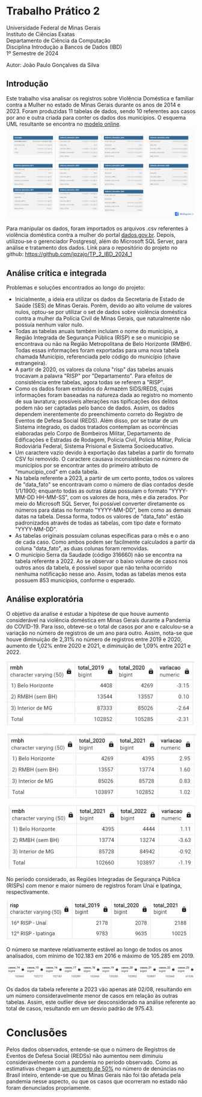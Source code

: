 # Trabalho Prático 2

Universidade Federal de Minas Gerais\
Instituto de Ciências Exatas\
Departamento de Ciência da Computação\
Disciplina Introdução a Bancos de Dados (IBD)\
1º Semestre de 2024

Autor: João Paulo Gonçalves da Silva

## Introdução

Este trabalho visa analisar os registros sobre Violência Doméstica e familiar contra a Mulher no estado de Minas Gerais durante os anos de 2014 e 2023. Foram produzidas 11 tabelas de dados, sendo 10 referentes aos casos por ano e outra criada para conter os dados dos municípios. O esquema UML resultante se encontra no [modelo online](https://dbdiagram.io/d/Violencia-Domestica-6678ce5e5a764b3c72357289).
![Esquema UML para as tabelas encontradas.](./images/violencia_domestica.png)

Para manipular os dados, foram importados os arquivos .csv referentes à violência doméstica contra a mulher do portal [dados.gov.br](https://dados.gov.br/dados/conjuntos-dados/violencia-contra-mulher). Depois, utilizou-se o gerenciador Postgresql, além do Microsoft SQL Server, para análise e tratamento dos dados.
Link para o repositório do projeto no github: https://github.com/jpzajo/TP_2_IBD_2024_1

## Análise crítica e integrada

Problemas e soluções encontrados ao longo do projeto:
- Inicialmente, a ideia era utilizar os dados da Secretaria de Estado de Saúde (SES) de Minas Gerais. Porém, devido ao alto volume de valores nulos, optou-se por utilizar o set de dados sobre violência doméstica contra a mulher da Polícia Civil de Minas Gerais, que naturalmente não possuía nenhum valor nulo.
- Todas as tabelas anuais também incluíam o nome do município, a Região Integrada de Segurança Pública (RISP) e se o município se encontrava ou não na Região Metropolitana de Belo Horizonte (RMBH). Todas essas informações foram exportadas para uma nova tabela chamada Município, referenciada pelo código do município (chave estrangeira).
- A partir de 2020, os valores da coluna "risp" das tabelas anuais trocavam a palavra "RISP" por "Departamento". Para efeitos de consistência entre tabelas, agora todas se referem a "RISP".
- Como os dados foram extraídos do Armazém SIDS/REDS, cujas informações foram baseadas na natureza dada ao registro no momento de sua lavratura; possíveis alterações nas tipificações dos delitos podem não ser captadas pelo banco de dados. Assim, os dados dependem inerentemente do preenchimento correto do Registro de Eventos de Defesa Social (REDS). Além disso, por se tratar de um Sistema integrado, os dados tratados contemplam as ocorrências elaboradas pelo Corpo de Bombeiros Militar, Departamento de Edificações e Estradas de Rodagem, Polícia Civil, Policia Militar, Polícia Rodoviária Federal, Sistema Prisional e Sistema Socioeducativo. 
- Um caractere vazio devido à exportação das tabelas a partir do formato CSV foi removido. O caractere causava inconsistências no número de municípios por se encontrar antes do primeiro atributo de "munucipio_cod" em cada tabela.
- Na tabela referente a 2023, a partir de um certo ponto, todos os valores de "data_fato" se encontravam como o número de dias contados desde 1/1/1900; enquanto todas as outras datas possuíam o formato "YYYY-MM-DD HH-MM-SS", com os valores de hora, mês e dia zerados. Por meio do Microsoft SQL Server, foi possível converter diretamente os números para datas no formato "YYYY-MM-DD", bem como as demais datas na tabela. Dessa forma, todos os valores de "data_fato" estão padronizados através de todas as tabelas, com tipo date e formato "YYYY-MM-DD".
- As tabelas originais possuíam colunas específicas para o mês e o ano de cada caso. Como ambos podem ser facilmente calculados a partir da coluna "data_fato", as duas colunas foram removidas.
- O município Serra da Saudade (código 316660) não se encontra na tabela referente a 2022. Ao se observar o baixo volume de casos nos outros anos da tabela, é possível supor que não tenha ocorrido nenhuma notificação nesse ano. Assim, todas as tabelas menos esta possuem 853 municípios, conforme o esperado.

## Análise exploratória

O objetivo da analíse é estudar a hipótese de que houve aumento considerável na violência doméstica em Minas Gerais durante a Pandemia do COVID-19. Para isso, obteve-se o total de casos por ano e calculou-se a variação no número de registros de um ano para outro. Assim, nota-se que houve diminuição de 2,31% no número de registros entre 2019 e 2020, aumento de 1,02% entre 2020 e 2021, e diminuição de 1,09% entre 2021 e 2022. 

![Variações anuais de número de registros entre 2019 e 2021.](./images/variacoes.png)

No período considerado, as Regiões Integradas de Segurança Pública (RISPs) com menor e maior número de registros foram Unaí e Ipatinga, respectivamente.

![Máximos e mínimos do número de registro por RISP.](./images/max_min.png)

O número se manteve relativamente estável ao longo de todos os anos analisados, com mínimo de 102.183 em 2016 e máximo de 105.285 em 2019.

![Total de registros por ano entre 2014 e 2023.](./images/total_casos_ano.png)

Os dados da tabela referente a 2023 vão apenas até 02/08, resultando em um número consideravelmente menor de casos em relação às outras tabelas. Assim, este outlier deve ser desconsiderado na análise referente ao total de casos, resultando em um desvio padrão de 975.43.

# Conclusões

Pelos dados observados, entende-se que o número de Registros de Eventos de Defesa Social (REDSs) não aumentou nem diminuiu consideravelmente com a pandemia no período observado. Como as estimativas chegam a [um aumento de 50%](https://www.sejus.df.gov.br/wp-conteudo/uploads/2021/01/violencia-domestica-em-tempos-de-pandemia.pdf) no número de denúncias no Brasil inteiro, entende-se que ou Minas Gerais não foi tão afetada pela pandemia nesse aspecto, ou que os casos que ocorreram no estado não foram denunciados propriamente.
